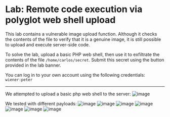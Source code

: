 # Lab: Remote code execution via polyglot web shell upload

This lab contains a vulnerable image upload function. 
Although it checks the contents of the file to verify that it is a genuine image, it is still possible to upload and execute server-side code.

To solve the lab, upload a basic PHP web shell, then use it to exfiltrate the contents of the file `/home/carlos/secret`. 
Submit this secret using the button provided in the lab banner.

You can log in to your own account using the following credentials: `wiener:peter`

---


We attempted to upload a basic php web shell to the server:
![image](https://github.com/user-attachments/assets/96c2a7cc-5d7e-4841-9188-e93e5df99744)

We tested with different payloads:
![image](https://github.com/user-attachments/assets/23ab52bd-fa38-4c5b-a767-d85fff8fb473)
![image](https://github.com/user-attachments/assets/1ebdc77f-9097-49c6-9329-7e23a3ec1c92)
![image](https://github.com/user-attachments/assets/0bcea7f5-865d-41f3-9d60-ab212c81e055)
![image](https://github.com/user-attachments/assets/6664122b-e050-40c2-af2c-a6fe45de0f4e)
![image](https://github.com/user-attachments/assets/8dc1f425-bc63-4f57-80c6-ae1d49090ba1)
![image](https://github.com/user-attachments/assets/041f21e0-6908-4acd-9ca9-13d9491764db)
![image](https://github.com/user-attachments/assets/e6843e44-c8c7-4644-8af2-aa5fd01a828a)







